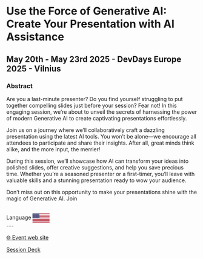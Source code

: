 # Use the Force of Generative AI: Create Your Presentation with AI Assistance
## May 20th - May 23rd  2025 - DevDays Europe 2025 - Vilnius 
### Abstract
Are you a last-minute presenter? Do you find yourself struggling to put together compelling slides just before your session? Fear not! In this engaging session, we’re about to unveil the secrets of harnessing the power of modern Generative AI to create captivating presentations effortlessly.

Join us on a journey where we’ll collaboratively craft a dazzling presentation using the latest AI tools. You won’t be alone—we encourage all attendees to participate and share their insights. After all, great minds think alike, and the more input, the merrier!

During this session, we’ll showcase how AI can transform your ideas into polished slides, offer creative suggestions, and help you save precious time. Whether you’re a seasoned presenter or a first-timer, you’ll leave with valuable skills and a stunning presentation ready to wow your audience.

Don’t miss out on this opportunity to make your presentations shine with the magic of Generative AI. Join


<br/>
Language <img width="45" src="https://raw.githubusercontent.com/dpcons/DPCons/Dev/Resources/FlagUSA.svg" style="vertical-align:middle">
<br/>
---



<br/>
<p>
<a href="https://devdays.lt/">🌐 Event web site</a>
</p>

<p>
<a href="https://github.com/dpcons/DPCons/blob/main/Decks/20250523-.pdf" 
target="_blank">Session Deck</a>
</a>
</p>
